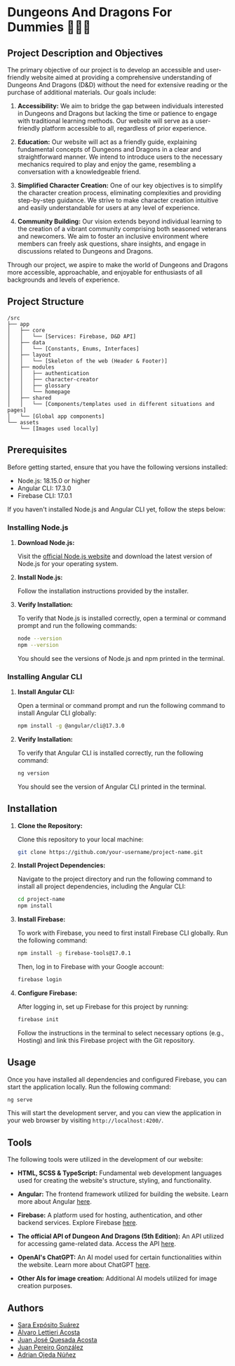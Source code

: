 # Dungeons And Dragons For Dummies 🧙🏻‍♂️

## Project Description and Objectives

The primary objective of our project is to develop an accessible and user-friendly website aimed at providing a comprehensive understanding of Dungeons And Dragons (D&D) without the need for extensive reading or the purchase of additional materials. Our goals include:

1. **Accessibility:** We aim to bridge the gap between individuals interested in Dungeons and Dragons but lacking the time or patience to engage with traditional learning methods. Our website will serve as a user-friendly platform accessible to all, regardless of prior experience.

2. **Education:** Our website will act as a friendly guide, explaining fundamental concepts of Dungeons and Dragons in a clear and straightforward manner. We intend to introduce users to the necessary mechanics required to play and enjoy the game, resembling a conversation with a knowledgeable friend.

3. **Simplified Character Creation:** One of our key objectives is to simplify the character creation process, eliminating complexities and providing step-by-step guidance. We strive to make character creation intuitive and easily understandable for users at any level of experience.

4. **Community Building:** Our vision extends beyond individual learning to the creation of a vibrant community comprising both seasoned veterans and newcomers. We aim to foster an inclusive environment where members can freely ask questions, share insights, and engage in discussions related to Dungeons and Dragons.

Through our project, we aspire to make the world of Dungeons and Dragons more accessible, approachable, and enjoyable for enthusiasts of all backgrounds and levels of experience.

## Project Structure

```
/src
├── app
│   ├── core
│   │   └── [Services: Firebase, D&D API]
│   ├── data
│   │   └── [Constants, Enums, Interfaces]
│   ├── layout
│   │   └── [Skeleton of the web (Header & Footer)]
│   ├── modules
│   │   ├── authentication
│   │   ├── character-creator
│   │   ├── glossary
│   │   └── homepage
│   ├── shared
│   │   └── [Components/templates used in different situations and pages]
│   └── [Global app components]
└── assets
    └── [Images used locally]
```

## Prerequisites

Before getting started, ensure that you have the following versions installed:

- Node.js: 18.15.0 or higher
- Angular CLI: 17.3.0
- Firebase CLI: 17.0.1

If you haven't installed Node.js and Angular CLI yet, follow the steps below:

### Installing Node.js

1. **Download Node.js:** 

   Visit the [official Node.js website](https://nodejs.org/) and download the latest version of Node.js for your operating system.

2. **Install Node.js:** 

   Follow the installation instructions provided by the installer.

3. **Verify Installation:** 

   To verify that Node.js is installed correctly, open a terminal or command prompt and run the following commands:

   ```bash
   node --version
   npm --version
   ```

   You should see the versions of Node.js and npm printed in the terminal.

### Installing Angular CLI

1. **Install Angular CLI:** 

   Open a terminal or command prompt and run the following command to install Angular CLI globally:

   ```bash
   npm install -g @angular/cli@17.3.0
   ```

2. **Verify Installation:** 

   To verify that Angular CLI is installed correctly, run the following command:

   ```bash
   ng version
   ```

   You should see the version of Angular CLI printed in the terminal.

## Installation

1. **Clone the Repository:** 
   
   Clone this repository to your local machine:

   ```bash
   git clone https://github.com/your-username/project-name.git
   ```

2. **Install Project Dependencies:**
   
   Navigate to the project directory and run the following command to install all project dependencies, including the Angular CLI:

   ```bash
   cd project-name
   npm install
   ```

3. **Install Firebase:**
   
   To work with Firebase, you need to first install Firebase CLI globally. Run the following command:

   ```bash
   npm install -g firebase-tools@17.0.1
   ```

   Then, log in to Firebase with your Google account:

   ```bash
   firebase login
   ```

4. **Configure Firebase:**
   
   After logging in, set up Firebase for this project by running:

   ```bash
   firebase init
   ```

   Follow the instructions in the terminal to select necessary options (e.g., Hosting) and link this Firebase project with the Git repository.

## Usage

Once you have installed all dependencies and configured Firebase, you can start the application locally. Run the following command:

```bash
ng serve
```

This will start the development server, and you can view the application in your web browser by visiting `http://localhost:4200/`.

## Tools

The following tools were utilized in the development of our website:

- **HTML, SCSS & TypeScript:** Fundamental web development languages used for creating the website's structure, styling, and functionality.

- **Angular:** The frontend framework utilized for building the website. Learn more about Angular [here](https://angular.io/).

- **Firebase:** A platform used for hosting, authentication, and other backend services. Explore Firebase [here](https://firebase.google.com/).

- **The official API of Dungeon And Dragons (5th Edition):** An API utilized for accessing game-related data. Access the API [here](https://www.dnd5eapi.co/).

- **OpenAI's ChatGPT:** An AI model used for certain functionalities within the website. Learn more about ChatGPT [here](https://chat.openai.com/).

- **Other AIs for image creation:** Additional AI models utilized for image creation purposes.



## Authors

- [Sara Expósito Suárez](https://github.com/SaraE5)
- [Álvaro Lettieri Acosta](https://github.com/alvarosacosta)
- [Juan José Quesada Acosta](https://github.com/jj-quesada)
- [Juan Pereiro González](https://github.com/jpereiro1)
- [Adrian Ojeda Núñez](https://github.com/aojedanu)
